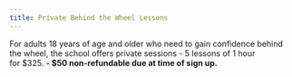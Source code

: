```yaml
---
title: Private Behind the Wheel Lessons
---
```

For adults 18 years of age and older who need to gain confidence behind the wheel, the school offers private sessions - 5 lessons of 1 hour for $325. **\- $50 non-refundable due at time of sign up.**